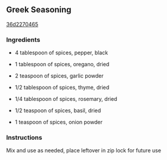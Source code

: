 ## Greek Seasoning

[36d2270465](https://cookpad.com/us/recipes/367094-greek-seasoning)

### Ingredients

 - 4 tablespoon of spices, pepper, black

 - 1 tablespoon of spices, oregano, dried

 - 2 teaspoon of spices, garlic powder

 - 1/2 tablespoon of spices, thyme, dried

 - 1/4 tablespoon of spices, rosemary, dried

 - 1/2 teaspoon of spices, basil, dried

 - 1 teaspoon of spices, onion powder

### Instructions

Mix and use as needed, place leftover in zip lock for future use